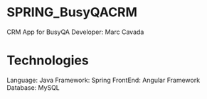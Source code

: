 # SPRING_BusyQACRM
CRM App for BusyQA
Developer: Marc Cavada


# Technologies
Language: Java
Framework: Spring
FrontEnd: Angular Framework
Database: MySQL




